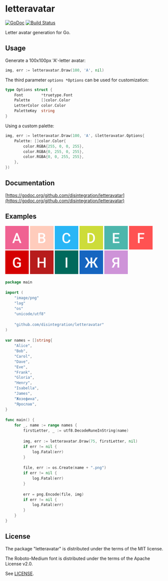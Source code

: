 # letteravatar
[![GoDoc](https://godoc.org/github.com/disintegration/letteravatar?status.svg)](https://godoc.org/github.com/disintegration/letteravatar)
[![Build Status](https://travis-ci.org/disintegration/letteravatar.svg?branch=master)](https://travis-ci.org/disintegration/letteravatar)

Letter avatar generation for Go.

## Usage

Generate a 100x100px 'A'-letter avatar:

```go
img, err := letteravatar.Draw(100, 'A', nil)
```

The third parameter `options *Options` can be used for customization:

```go
type Options struct {
	Font        *truetype.Font
	Palette     []color.Color
	LetterColor color.Color
	PaletteKey  string
}
```

Using a custom palette:

```go
img, err := letteravatar.Draw(100, 'A', &letteravatar.Options{
	Palette: []color.Color{
		color.RGBA{255, 0, 0, 255},
		color.RGBA{0, 255, 0, 255},
		color.RGBA{0, 0, 255, 255},
	},
})
```

## Documentation

[https://godoc.org/github.com/disintegration/letteravatar](https://godoc.org/github.com/disintegration/letteravatar)

## Examples

![](example/Alice.png)
![](example/Bob.png)
![](example/Carol.png)
![](example/Dave.png)
![](example/Eve.png)
![](example/Frank.png)
![](example/Gloria.png)
![](example/Henry.png)
![](example/Isabella.png)
![](example/Жозефина.png)
![](example/Ярослав.png)

```go
package main

import (
	"image/png"
	"log"
	"os"
	"unicode/utf8"

	"github.com/disintegration/letteravatar"
)

var names = []string{
	"Alice",
	"Bob",
	"Carol",
	"Dave",
	"Eve",
	"Frank",
	"Gloria",
	"Henry",
	"Isabella",
	"James",
	"Жозефина",
	"Ярослав",
}

func main() {
	for _, name := range names {
		firstLetter, _ := utf8.DecodeRuneInString(name)

		img, err := letteravatar.Draw(75, firstLetter, nil)
		if err != nil {
			log.Fatal(err)
		}

		file, err := os.Create(name + ".png")
		if err != nil {
			log.Fatal(err)
		}

		err = png.Encode(file, img)
		if err != nil {
			log.Fatal(err)
		}
	}
}

```

## License

The package "letteravatar" is distributed under the terms of the MIT license.

The Roboto-Medium font is distributed under the terms of the Apache License v2.0.

See [LICENSE](LICENSE).
